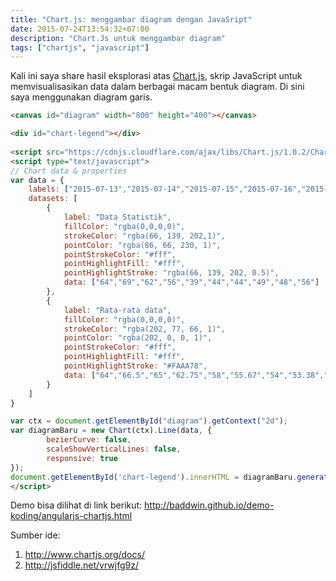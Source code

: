 ```yaml
---
title: "Chart.js: menggambar diagram dengan JavaSript"
date: 2015-07-24T13:54:32+07:00
description: "Chart.Js untuk menggambar diagram"
tags: ["chartjs", "javascript"]
---
```


Kali ini saya share hasil eksplorasi atas [Chart.js](http://www.chartjs.org/ ""), skrip JavaScript untuk memvisualisasikan data dalam berbagai macam bentuk diagram. Di sini saya menggunakan diagram garis.
<!--more-->

```html
<canvas id="diagram" width="800" height="400"></canvas>

<div id="chart-legend"></div>
        
<script src="https://cdnjs.cloudflare.com/ajax/libs/Chart.js/1.0.2/Chart.min.js"></script>
<script type="text/javascript">
// Chart data & properties
var data = {
    labels: ["2015-07-13","2015-07-14","2015-07-15","2015-07-16","2015-07-17","2015-07-18","2015-07-19","2015-07-20","2015-07-21","2015-07-22"],
    datasets: [
        {
            label: "Data Statistik",
            fillColor: "rgba(0,0,0,0)",
            strokeColor: "rgba(66, 139, 202,1)",
            pointColor: "rgba(86, 66, 230, 1)",
            pointStrokeColor: "#fff",
            pointHighlightFill: "#fff",
            pointHighlightStroke: "rgba(66, 139, 202, 0.5)",
            data: ["64","69","62","56","39","44","44","49","48","56"]
        },
        {
            label: "Rata-rata data",
            fillColor: "rgba(0,0,0,0)",
            strokeColor: "rgba(202, 77, 66, 1)",
            pointColor: "rgba(202, 0, 0, 1)",
            pointStrokeColor: "#fff",
            pointHighlightFill: "#fff",
            pointHighlightStroke: "#FAAA78",
            data: ["64","66.5","65","62.75","58","55.67","54","53.38","52.78","53.1"]
        }
    ]
}

var ctx = document.getElementById("diagram").getContext("2d");
var diagramBaru = new Chart(ctx).Line(data, {
        bezierCurve: false,
        scaleShowVerticalLines: false,
        responsive: true
});
document.getElementById('chart-legend').innerHTML = diagramBaru.generateLegend();
</script>
```

Demo bisa dilihat di link berikut: <http://baddwin.github.io/demo-koding/angularjs-chartjs.html>

Sumber ide:

1. <http://www.chartjs.org/docs/>
2. <http://jsfiddle.net/vrwjfg9z/>
